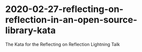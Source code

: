 # 2020-02-27-reflecting-on-reflection-in-an-open-source-library-kata
The Kata for the Reflecting on Reflection Lightning Talk
